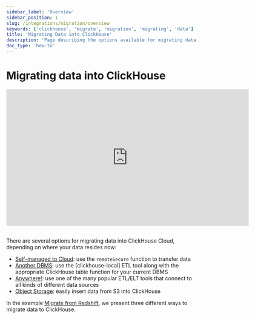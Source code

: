 ```yaml
---
sidebar_label: 'Overview'
sidebar_position: 1
slug: /integrations/migration/overview
keywords: ['clickhouse', 'migrate', 'migration', 'migrating', 'data']
title: 'Migrating Data into ClickHouse'
description: 'Page describing the options available for migrating data into ClickHouse'
doc_type: 'how-to'
---
```


# Migrating data into ClickHouse

<div class='vimeo-container'>
  <iframe src="https://player.vimeo.com/video/753082620?h=eb566c8c08"
    width="640"
    height="360"
    frameborder="0"
    allow="autoplay;
    fullscreen;
    picture-in-picture"
    allowfullscreen>
  </iframe>
</div>

<br/>

There are several options for migrating data into ClickHouse Cloud, depending on where your data resides now:

- [Self-managed to Cloud](./clickhouse-to-cloud.md): use the `remoteSecure` function to transfer data
- [Another DBMS](./clickhouse-local-etl.md): use the [clickhouse-local] ETL tool along with the appropriate ClickHouse table function for your current DBMS
- [Anywhere!](./etl-tool-to-clickhouse.md): use one of the many popular ETL/ELT tools that connect to all kinds of different data sources
- [Object Storage](./object-storage-to-clickhouse.md): easily insert data from S3 into ClickHouse

In the example [Migrate from Redshift](/integrations/data-ingestion/redshift/index.md), we present three different ways to migrate data to ClickHouse.
